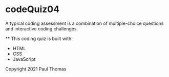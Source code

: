 # codeQuiz04

A typical coding assessment is a combination of multiple-choice questions and interactive coding challenges.

** This coding quiz is built with:
* HTML
* CSS
* JavaScript

Copyright 2021
Paul Thomas
